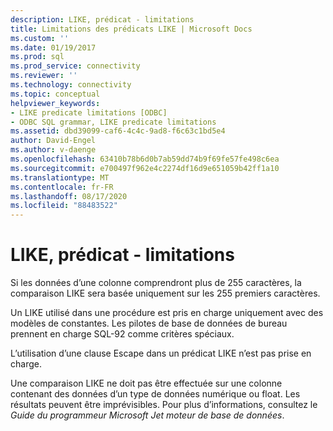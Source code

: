 ```yaml
---
description: LIKE, prédicat - limitations
title: Limitations des prédicats LIKE | Microsoft Docs
ms.custom: ''
ms.date: 01/19/2017
ms.prod: sql
ms.prod_service: connectivity
ms.reviewer: ''
ms.technology: connectivity
ms.topic: conceptual
helpviewer_keywords:
- LIKE predicate limitations [ODBC]
- ODBC SQL grammar, LIKE predicate limitations
ms.assetid: dbd39099-caf6-4c4c-9ad8-f6c63c1bd5e4
author: David-Engel
ms.author: v-daenge
ms.openlocfilehash: 63410b78b6d0b7ab59dd74b9f69fe57fe498c6ea
ms.sourcegitcommit: e700497f962e4c2274df16d9e651059b42ff1a10
ms.translationtype: MT
ms.contentlocale: fr-FR
ms.lasthandoff: 08/17/2020
ms.locfileid: "88483522"
---
```

# <a name="like-predicate-limitations"></a>LIKE, prédicat - limitations
Si les données d’une colonne comprendront plus de 255 caractères, la comparaison LIKE sera basée uniquement sur les 255 premiers caractères.  
  
 Un LIKE utilisé dans une procédure est pris en charge uniquement avec des modèles de constantes. Les pilotes de base de données de bureau prennent en charge SQL-92 comme critères spéciaux.  
  
 L’utilisation d’une clause Escape dans un prédicat LIKE n’est pas prise en charge.  
  
 Une comparaison LIKE ne doit pas être effectuée sur une colonne contenant des données d’un type de données numérique ou float. Les résultats peuvent être imprévisibles. Pour plus d’informations, consultez le *Guide du programmeur Microsoft Jet moteur de base de données*.
